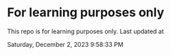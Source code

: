 # For learning purposes only
This repo is for learning purposes only.
Last updated at

Saturday, December 2, 2023 9:58:33 PM

